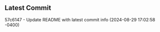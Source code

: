 
## Latest Commit
57c6147 - Update README with latest commit info (2024-08-29 17:02:58 -0400) <Yunxi-Zhou>
